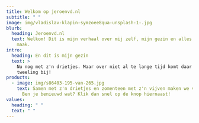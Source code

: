 ```yaml
---
title: Welkom op jeroenvd.nl
subtitle: " "
image: img/vladislav-klapin-symzoee8qua-unsplash-1-.jpg
blurb:
  heading: Jeroenvd.nl
  text: Welkom! Dit is mijn verhaal over mij zelf, mijn gezin en alles wat ik mee
    maak.
intro:
  heading: En dit is mijn gezin
  text: >
    Nu nog met z'n drietjes. Maar over niet al te lange tijd komt daar een
    tweeling bij!
products:
  - image: img/s86403-195-van-265.jpg
    text: Samen met z'n drietjes en zomenteen met z'n vijven maken we van alles mee!
      Ben je benieuwd wat? Klik dan snel op de knop hiernaast!
values:
  heading: " "
  text: " "
---
```

